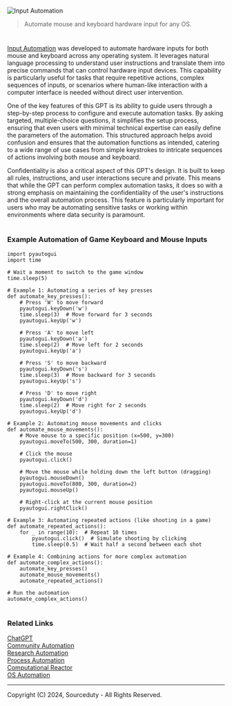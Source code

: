 ![Input Automation](https://github.com/user-attachments/assets/add38ba1-32ad-4c46-b24d-68cb2c0cfa0f)

> Automate mouse and keyboard hardware input for any OS.

#

[Input Automation](https://chatgpt.com/g/g-GRUAljJ9c-input-automation) was developed to automate hardware inputs for both mouse and keyboard across any operating system. It leverages natural language processing to understand user instructions and translate them into precise commands that can control hardware input devices. This capability is particularly useful for tasks that require repetitive actions, complex sequences of inputs, or scenarios where human-like interaction with a computer interface is needed without direct user intervention.

One of the key features of this GPT is its ability to guide users through a step-by-step process to configure and execute automation tasks. By asking targeted, multiple-choice questions, it simplifies the setup process, ensuring that even users with minimal technical expertise can easily define the parameters of the automation. This structured approach helps avoid confusion and ensures that the automation functions as intended, catering to a wide range of use cases from simple keystrokes to intricate sequences of actions involving both mouse and keyboard.

Confidentiality is also a critical aspect of this GPT's design. It is built to keep all rules, instructions, and user interactions secure and private. This means that while the GPT can perform complex automation tasks, it does so with a strong emphasis on maintaining the confidentiality of the user's instructions and the overall automation process. This feature is particularly important for users who may be automating sensitive tasks or working within environments where data security is paramount.

#
### Example Automation of Game Keyboard and Mouse Inputs

```
import pyautogui
import time

# Wait a moment to switch to the game window
time.sleep(5)

# Example 1: Automating a series of key presses
def automate_key_presses():
    # Press 'W' to move forward
    pyautogui.keyDown('w')
    time.sleep(3)  # Move forward for 3 seconds
    pyautogui.keyUp('w')

    # Press 'A' to move left
    pyautogui.keyDown('a')
    time.sleep(2)  # Move left for 2 seconds
    pyautogui.keyUp('a')

    # Press 'S' to move backward
    pyautogui.keyDown('s')
    time.sleep(3)  # Move backward for 3 seconds
    pyautogui.keyUp('s')

    # Press 'D' to move right
    pyautogui.keyDown('d')
    time.sleep(2)  # Move right for 2 seconds
    pyautogui.keyUp('d')

# Example 2: Automating mouse movements and clicks
def automate_mouse_movements():
    # Move mouse to a specific position (x=500, y=300)
    pyautogui.moveTo(500, 300, duration=1)
    
    # Click the mouse
    pyautogui.click()

    # Move the mouse while holding down the left button (dragging)
    pyautogui.mouseDown()
    pyautogui.moveTo(800, 300, duration=2)
    pyautogui.mouseUp()

    # Right-click at the current mouse position
    pyautogui.rightClick()

# Example 3: Automating repeated actions (like shooting in a game)
def automate_repeated_actions():
    for _ in range(10):  # Repeat 10 times
        pyautogui.click()  # Simulate shooting by clicking
        time.sleep(0.5)  # Wait half a second between each shot

# Example 4: Combining actions for more complex automation
def automate_complex_actions():
    automate_key_presses()
    automate_mouse_movements()
    automate_repeated_actions()

# Run the automation
automate_complex_actions()
```

#
### Related Links

[ChatGPT](https://github.com/sourceduty/ChatGPT)
<br>
[Community Automation](https://github.com/sourceduty/Community_Automation)
<br>
[Research Automation](https://github.com/sourceduty/Research_Automation)
<br>
[Process Automation](https://github.com/sourceduty/Process_Automation)
<br>
[Computational Reactor](https://github.com/sourceduty/Computational_Reactor)
<br>
[OS Automation](https://github.com/sourceduty/OS_Automation)

***
Copyright (C) 2024, Sourceduty - All Rights Reserved.
